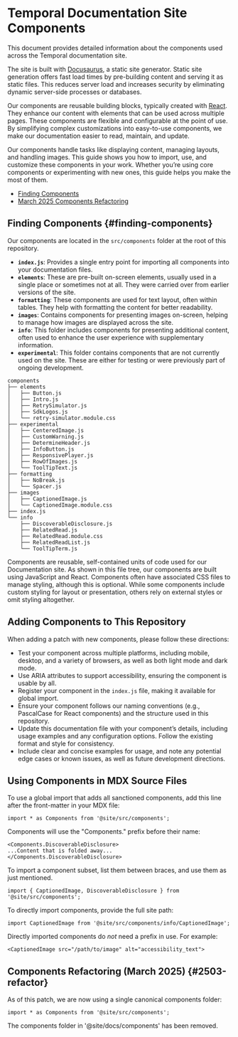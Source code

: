 # Temporal Documentation Site Components

This document provides detailed information about the components used across the Temporal documentation site.

The site is built with [Docusaurus](https://docusaurus.io), a static site generator.
Static site generation offers fast load times by pre-building content and serving it as static files.
This reduces server load and increases security by eliminating dynamic server-side processes or databases.

Our components are reusable building blocks, typically created with [React](https://react.dev).
They enhance our content with elements that can be used across multiple pages.
These components are flexible and configurable at the point of use.
By simplifying complex customizations into easy-to-use components, we make our documentation easier to read, maintain, and update.

Our components handle tasks like displaying content, managing layouts, and handling images.
This guide shows you how to import, use, and customize these components in your work.
Whether you’re using core components or experimenting with new ones, this guide helps you make the most of them.

- [Finding Components](#finding-components)
- [March 2025 Components Refactoring](#2503-refactor)

## Finding Components {#finding-components}

Our components are located in the `src/components` folder at the root of this repository.

- **`index.js`**: Provides a single entry point for importing all components into your documentation files.
- **`elements`**: These are pre-built on-screen elements, usually used in a single place or sometimes not at all.
  They were carried over from earlier versions of the site.
- **`formatting`**: These components are used for text layout, often within tables.
  They help with formatting the content for better readability.
- **`images`**: Contains components for presenting images on-screen, helping to manage how images are displayed across the site.
- **`info`**: This folder includes components for presenting additional content, often used to enhance the user experience with supplementary information.
- **`experimental`**: This folder contains components that are not currently used on the site.
  These are either for testing or were previously part of ongoing development.

```
components
├── elements
│   ├── Button.js
│   ├── Intro.js
│   ├── RetrySimulator.js
│   ├── SdkLogos.js
│   └── retry-simulator.module.css
├── experimental
│   ├── CenteredImage.js
│   ├── CustomWarning.js
│   ├── DetermineHeader.js
│   ├── InfoButton.js
│   ├── ResponsivePlayer.js
│   ├── RowOfImages.js
│   └── ToolTipText.js
├── formatting
│   ├── NoBreak.js
│   └── Spacer.js
├── images
│   ├── CaptionedImage.js
│   └── CaptionedImage.module.css
├── index.js
└── info
    ├── DiscoverableDisclosure.js
    ├── RelatedRead.js
    ├── RelatedRead.module.css
    ├── RelatedReadList.js
    └── ToolTipTerm.js
```

Components are reusable, self-contained units of code used for our Documentation site.
As shown in this file tree, our components are built using JavaScript and React.
Components often have associated CSS files to manage styling, although this is optional.
While some components include custom styling for layout or presentation, others rely on external styles or omit styling altogether.

## Adding Components to This Repository

When adding a patch with new components, please follow these directions:

- Test your component across multiple platforms, including mobile, desktop, and a variety of browsers, as well as both light mode and dark mode.
- Use ARIA attributes to support accessibility, ensuring the component is usable by all.
- Register your component in the `index.js` file, making it available for global import.
- Ensure your component follows our naming conventions (e.g., PascalCase for React components) and the structure used in this repository.
- Update this documentation file with your component’s details, including usage examples and any configuration options.
  Follow the existing format and style for consistency.
- Include clear and concise examples for usage, and note any potential edge cases or known issues, as well as future development directions.

## Using Components in MDX Source Files

To use a global import that adds all sanctioned components, add this line after the front-matter in your MDX file:

```
import * as Components from '@site/src/components';
```

Components will use the "Components." prefix before their name:

```
<Components.DiscoverableDisclosure>
...Content that is folded away...
</Components.DiscoverableDisclosure>
```

To import a component subset, list them between braces, and use them as just mentioned.

```
import { CaptionedImage, DiscoverableDisclosure } from '@site/src/components';
```

To directly import components, provide the full site path:

```
import CaptionedImage from '@site/src/components/info/CaptionedImage';
```

Directly imported components do _not_ need a prefix in use.
For example:

```
<CaptionedImage src="/path/to/image" alt="accessibility_text">
```

## Components Refactoring (March 2025) {#2503-refactor}

As of this patch, we are now using a single canonical components folder:

```
import * as Components from '@site/src/components';
```

The components folder in '@site/docs/components' has been removed.
